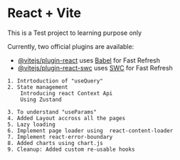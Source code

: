 # React + Vite

This is a Test project to learning purpose only

Currently, two official plugins are available:

- [@vitejs/plugin-react](https://github.com/vitejs/vite-plugin-react/blob/main/packages/plugin-react/README.md) uses [Babel](https://babeljs.io/) for Fast Refresh
- [@vitejs/plugin-react-swc](https://github.com/vitejs/vite-plugin-react-swc) uses [SWC](https://swc.rs/) for Fast Refresh


```
1. Intrtoduction of "useQuery"
2. State management
    Introducing react Context Api
    Using Zustand

3. To understand "useParams"
4. Added Layout accross all the pages 
5. Lazy loading
6. Implement page loader using  react-content-loader
7. Implement react-error-boundary 
8. Added charts using chart.js
9. Cleanup: Added custom re-usable hooks
```


